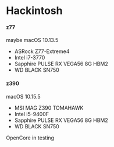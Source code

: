 # Hackintosh
#### z77
maybe macOS 10.13.5
- ASRock Z77-Extreme4
- Intel i7-3770
- Sapphire PULSE RX VEGA56 8G HBM2
- WD BLACK SN750

#### z390 
macOS 10.15.5
- MSI MAG Z390 TOMAHAWK
- Intel i5-9400F
- Sapphire PULSE RX VEGA56 8G HBM2
- WD BLACK SN750

OpenCore in testing
